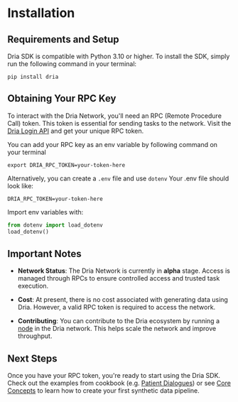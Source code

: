 # Installation

## Requirements and Setup

Dria SDK is compatible with Python 3.10 or higher. To install the SDK, simply run the following command in your terminal:

```commandline
pip install dria
```

## Obtaining Your RPC Key

To interact with the Dria Network, you'll need an RPC (Remote Procedure Call) token. This token is essential for sending tasks to the network.
Visit the [Dria Login API](https://dkn.dria.co/auth/generate-token) and get your unique RPC token.

You can add your RPC key as an env variable by following command on your terminal
```commandline
export DRIA_RPC_TOKEN=your-token-here
```

Alternatively, you can create a `.env` file and use `dotenv`
Your .env file should look like:
```dotenv
DRIA_RPC_TOKEN=your-token-here
```
Import env variables with:
```python
from dotenv import load_dotenv
load_dotenv()
```

## Important Notes

- **Network Status**: The Dria Network is currently in __alpha__ stage. Access is managed through RPCs to ensure controlled access and trusted task execution.

- **Cost**: At present, there is no cost associated with generating data using Dria. However, a valid RPC token is required to access the network.

- **Contributing**: You can contribute to the Dria ecosystem by running a [node](https://dria.co/join) in the Dria network. This helps scale the network and improve throughput.

## Next Steps

Once you have your RPC token, you're ready to start using the Dria SDK. Check out the examples from cookbook (e.g. [Patient Dialogues](cookbook/patient_dialogues.md)) or see [Core Concepts](how-to/overview.md) to learn how to create your first synthetic data pipeline.